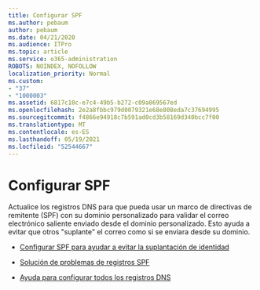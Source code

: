 ```yaml
---
title: Configurar SPF
ms.author: pebaum
author: pebaum
ms.date: 04/21/2020
ms.audience: ITPro
ms.topic: article
ms.service: o365-administration
ROBOTS: NOINDEX, NOFOLLOW
localization_priority: Normal
ms.custom:
- "37"
- "1000003"
ms.assetid: 6817c10c-e7c4-49b5-b272-c09a869567ed
ms.openlocfilehash: 2e2a8fbbc979d0079321e68e808eda7c37694995
ms.sourcegitcommit: f4866e94918c7b591ad0cd3b58169d340bcc7f00
ms.translationtype: MT
ms.contentlocale: es-ES
ms.lasthandoff: 05/19/2021
ms.locfileid: "52544667"
---
```

# <a name="set-up-spf"></a>Configurar SPF

Actualice los registros DNS para que pueda usar un marco de directivas de remitente (SPF) con su dominio personalizado para validar el correo electrónico saliente enviado desde el dominio personalizado. Esto ayuda a evitar que otros "suplante" el correo como si se enviara desde su dominio.
  
- [Configurar SPF para ayudar a evitar la suplantación de identidad](/microsoft-365/security/office-365-security/set-up-spf-in-office-365-to-help-prevent-spoofing)

- [Solución de problemas de registros SPF](/microsoft-365/security/office-365-security/how-office-365-uses-spf-to-prevent-spoofing#SPFTroubleshoot)

- [Ayuda para configurar todos los registros DNS](/microsoft-365/admin/get-help-with-domains/create-dns-records-at-any-dns-hosting-provider)
